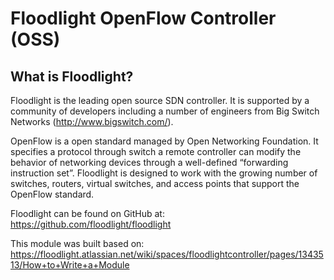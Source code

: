 Floodlight OpenFlow Controller (OSS)
====================================

What is Floodlight?
-------------------

Floodlight is the leading open source SDN controller. It is supported by a community of developers including a number of engineers from Big Switch Networks (http://www.bigswitch.com/).

OpenFlow is a open standard managed by Open Networking Foundation. It specifies a protocol through switch a remote controller can modify the behavior of networking devices through a well-defined “forwarding instruction set”. Floodlight is designed to work with the growing number of switches, routers, virtual switches, and access points that support the OpenFlow standard.

Floodlight can be found on GitHub at:  
https://github.com/floodlight/floodlight

This module was built based on:
https://floodlight.atlassian.net/wiki/spaces/floodlightcontroller/pages/1343513/How+to+Write+a+Module
